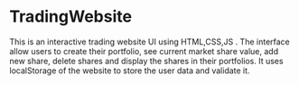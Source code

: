 # TradingWebsite

This is an interactive trading website UI using HTML,CSS,JS .
The interface allow users to create their portfolio, see current market share value, add new share, delete shares and display the shares in their portfolios.
It uses localStorage of the website to store the user data and validate it.
